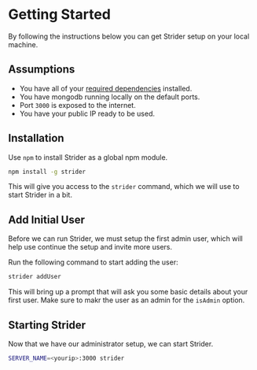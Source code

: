 # Getting Started

By following the instructions below you can get Strider setup on your local machine.


## Assumptions

- You have all of your [required dependencies](requirements.md) installed.
- You have mongodb running locally on the default ports.
- Port `3000` is exposed to the internet.
- You have your public IP ready to be used.


## Installation

Use `npm` to install Strider as a global npm module.

```sh
npm install -g strider
```

This will give you access to the `strider` command, which we will use to start Strider
in a bit.

## Add Initial User

Before we can run Strider, we must setup the first admin user, which will help use
continue the setup and invite more users.

Run the following command to start adding the user:

```sh
strider addUser
```

This will bring up a prompt that will ask you some basic details about
your first user. Make sure to makr the user as an admin for the `isAdmin` option.

## Starting Strider

Now that we have our administrator setup, we can start Strider.

```sh
SERVER_NAME=<yourip>:3000 strider
```

